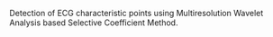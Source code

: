 Detection of ECG characteristic points using Multiresolution Wavelet Analysis based Selective Coefficient Method.

